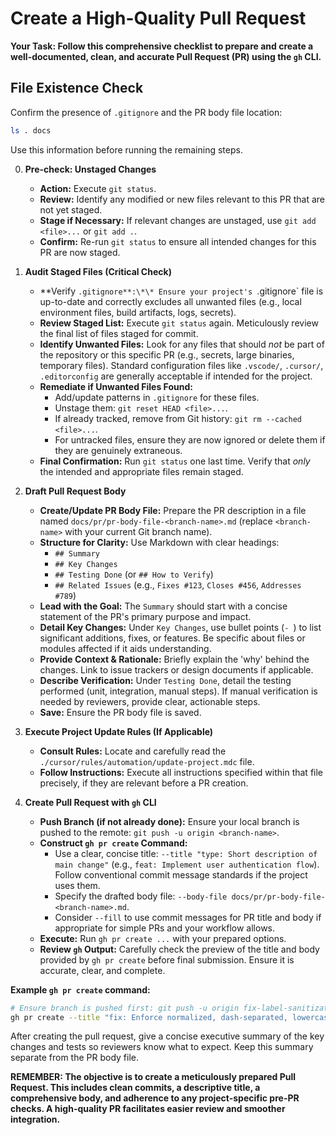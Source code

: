 # Create a High-Quality Pull Request

**Your Task: Follow this comprehensive checklist to prepare and create a well-documented, clean, and accurate Pull Request (PR) using the `gh` CLI.**

## File Existence Check

Confirm the presence of `.gitignore` and the PR body file location:

```bash
ls . docs
```

Use this information before running the remaining steps.

0.  **Pre-check: Unstaged Changes**

    - **Action:** Execute `git status`.
    - **Review:** Identify any modified or new files relevant to this PR that are not yet staged.
    - **Stage if Necessary:** If relevant changes are unstaged, use `git add <file>...` or `git add .`.
    - **Confirm:** Re-run `git status` to ensure all intended changes for this PR are now staged.

1.  **Audit Staged Files (Critical Check)**

    - **Verify `.gitignore**:\*\* Ensure your project's `.gitignore` file is up-to-date and correctly excludes all unwanted files (e.g., local environment files, build artifacts, logs, secrets).
    - **Review Staged List:** Execute `git status` again. Meticulously review the final list of files staged for commit.
    - **Identify Unwanted Files:** Look for any files that should _not_ be part of the repository or this specific PR (e.g., secrets, large binaries, temporary files). Standard configuration files like `.vscode/`, `.cursor/`, `.editorconfig` are generally acceptable if intended for the project.
    - **Remediate if Unwanted Files Found:**
      - Add/update patterns in `.gitignore` for these files.
      - Unstage them: `git reset HEAD <file>...`.
      - If already tracked, remove from Git history: `git rm --cached <file>...`.
      - For untracked files, ensure they are now ignored or delete them if they are genuinely extraneous.
    - **Final Confirmation:** Run `git status` one last time. Verify that _only_ the intended and appropriate files remain staged.

2.  **Draft Pull Request Body**

    - **Create/Update PR Body File:** Prepare the PR description in a file named `docs/pr/pr-body-file-<branch-name>.md` (replace `<branch-name>` with your current Git branch name).
    - **Structure for Clarity:** Use Markdown with clear headings:
      - `## Summary`
      - `## Key Changes`
      - `## Testing Done` (or `## How to Verify`)
      - `## Related Issues` (e.g., `Fixes #123`, `Closes #456`, `Addresses #789`)
    - **Lead with the Goal:** The `Summary` should start with a concise statement of the PR's primary purpose and impact.
    - **Detail Key Changes:** Under `Key Changes`, use bullet points (`- `) to list significant additions, fixes, or features. Be specific about files or modules affected if it aids understanding.
    - **Provide Context & Rationale:** Briefly explain the 'why' behind the changes. Link to issue trackers or design documents if applicable.
    - **Describe Verification:** Under `Testing Done`, detail the testing performed (unit, integration, manual steps). If manual verification is needed by reviewers, provide clear, actionable steps.
    - **Save:** Ensure the PR body file is saved.

3.  **Execute Project Update Rules (If Applicable)**

    - **Consult Rules:** Locate and carefully read the `./cursor/rules/automation/update-project.mdc` file.
    - **Follow Instructions:** Execute all instructions specified within that file precisely, if they are relevant before a PR creation.

4.  **Create Pull Request with `gh` CLI**
    - **Push Branch (if not already done):** Ensure your local branch is pushed to the remote: `git push -u origin <branch-name>`.
    - **Construct `gh pr create` Command:**
      - Use a clear, concise title: `--title "type: Short description of main change"` (e.g., `feat: Implement user authentication flow`). Follow conventional commit message standards if the project uses them.
      - Specify the drafted body file: `--body-file docs/pr/pr-body-file-<branch-name>.md`.
      - Consider `--fill` to use commit messages for PR title and body if appropriate for simple PRs and your workflow allows.
    - **Execute:** Run `gh pr create ...` with your prepared options.
    - **Review `gh` Output:** Carefully check the preview of the title and body provided by `gh pr create` before final submission. Ensure it is accurate, clear, and complete.

**Example `gh pr create` command:**

```bash
# Ensure branch is pushed first: git push -u origin fix-label-sanitization
gh pr create --title "fix: Enforce normalized, dash-separated, lowercase labels" --body-file docs/pr/pr-body-file-fix-label-sanitization.md
```

After creating the pull request, give a concise executive summary of the key changes and tests so reviewers know what to expect. Keep this summary separate from the PR body file.

**REMEMBER: The objective is to create a meticulously prepared Pull Request. This includes clean commits, a descriptive title, a comprehensive body, and adherence to any project-specific pre-PR checks. A high-quality PR facilitates easier review and smoother integration.**
